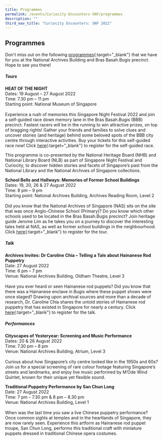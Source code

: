 ```yaml
---
title: Programmes
permalink: /events/Curiocity-Encounters-SNF/programmes
description: ""
third_nav_title: "Curiocity Encounters: SNF 2022"
---
```

## **Programmes**

Don't miss out on the following [programmes](https://www.eventbrite.com/cc/curiocity-encounterssingapore-night-festival-2022-955069){:target="_blank"} that we have for you at the National Archives Building and Bras Basah.Bugis precinct. Hope to see you there!

##### **Tours**

**HEAT OF THE NIGHT**
<br>Dates: 19 August – 27 August 2022
<br>Time: 7.30 pm – 11 pm
<br>Starting point: National Museum of Singapore
<br>
<br>Experience a rush of memories this Singapore Night Festival 2022 and join a self-guided race down memory lane in the Bras Basah.Bugis (BBB) precinct. Fastest racers will be in the running to win attractive prizes, on top of bragging rights! Gather your friends and families to solve clues and uncover stories (and heritage) behind some beloved spots of the BBB city centre through interactive activities. Buy your tickets for this self-guided race now! Click [here](https://www.klook.com/activity/74704-heat-night-singapore/){:target="_blank"} to register for the self-guided race.

This programme is co-presented by the National Heritage Board (NHB) and National Library Board (NLB) as part of Singapore Night Festival and Curiocity, to discover hidden stories and facets of Singapore’s past from the National Library and the National Archives of Singapore collections.

**School Bells and Hallways: Memories of Former School Buildings**
<br>Dates: 19, 20, 26 & 27 August 2022
<br>Time: 8 pm – 9 pm
<br>Starting point: National Archives Building, Archives Reading Room, Level 2
<br>
<br>Did you know that the National Archives of Singapore (NAS) sits on the site that was once Anglo-Chinese School (Primary)? Do you know which other schools used to be located in the Bras Basah.Bugis precinct? Join heritage guide Jerome Lim as he takes you on a journey to discover the interesting tales held at NAS, as well as former school buildings in the neighbourhood. Click [here](){:target="_blank"} to register for the tour.

##### **Talk**

**Archives Invites: Dr Caroline Chia –** **Telling a Tale about Hainanese Rod Puppetry**
<br>Date: 27 August 2022
<br>Time: 6 pm – 7 pm
<br>Venue: National Archives Building, Oldham Theatre, Level 3
<br>
<br>Have you ever heard or seen Hainanese rod puppets? Did you know that there was a Hainanese enclave in Bugis where these puppet shows were once staged? Drawing upon archival sources and more than a decade of research, Dr. Caroline Chia shares the untold stories of Hainanese rod puppetry that has existed in Singapore for nearly a century. Click [here](https://www.eventbrite.sg/e/archives-invites-telling-a-tale-about-hainanese-rod-puppetry-tickets-379622038737){:target="_blank"} to register for the talk.

##### **Performances**

**Cityscapes of Yesteryear: Screening and Music Performance**
<br>Dates: 20 & 26 August 2022
<br>Time: 7.30 pm – 8 pm
<br>Venue: National Archives Building, Atrium, Level 3
<br>
<br>Curious about how Singapore’s city centre looked like in the 1950s and 60s? Join us for a special screening of rare colour footage featuring Singapore’s streets and landmarks, and enjoy live music performed by M’Ode Wind Quintet, known for their unique yet flexible sound. 

**Traditional Puppetry Performance by San Chun Long**
<br>Date: 27 August 2022
<br>Time: 7 pm – 7.30 pm & 8 pm – 8.30 pm
<br>Venue: National Archives Building, Level 1
<br>
<br>When was the last time you saw a live Chinese puppetry performance? Once common sights at temples and in the heartlands of Singapore, they are now rarely seen. Experience this artform as Hainanese rod puppet troupe, San Chun Long, performs this traditional craft with miniature puppets dressed in traditional Chinese opera costumes.